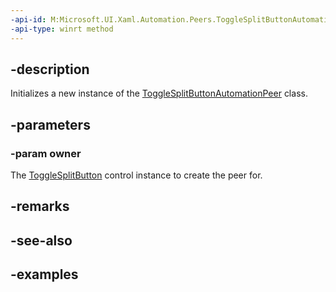 ```yaml
---
-api-id: M:Microsoft.UI.Xaml.Automation.Peers.ToggleSplitButtonAutomationPeer.#ctor(Microsoft.UI.Xaml.Controls.ToggleSplitButton)
-api-type: winrt method
---
```


## -description

Initializes a new instance of the [ToggleSplitButtonAutomationPeer](togglesplitbuttonautomationpeer.md) class.

## -parameters

### -param owner

The [ToggleSplitButton](../microsoft.ui.xaml.controls/togglesplitbutton.md) control instance to create the peer for.

## -remarks

## -see-also

## -examples

